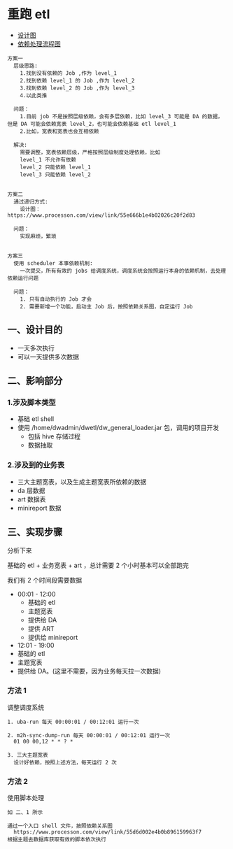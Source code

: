 # 重跑 etl

- [设计图](https://www.processon.com/view/link/55e5630ee4b02026c208a46b)
- [依赖处理流程图](https://www.processon.com/view/link/55e666b1e4b02026c20f2d83)

```
方案一
  层级思路:
    1.找到没有依赖的 Job ,作为 level_1
    2.找到依赖 level_1 的 Job ,作为 level_2
    3.找到依赖 level_2 的 Job ,作为 level_3
    4.以此类推

  问题：
    1.目前 job 不是按照层级依赖，会有多层依赖，比如 level_3 可能是 DA 的数据，但是 DA 可能会依赖宽表 level_2，也可能会依赖基础 etl level_1
    2.比如，宽表和宽表也会互相依赖

  解决:
    需要调整，宽表依赖层级，严格按照层级制度处理依赖，比如
    level_1 不允许有依赖
    level_2 只能依赖 level_1
    level_3 只能依赖 level_2


方案二
  通过递归方式:
    设计图：https://www.processon.com/view/link/55e666b1e4b02026c20f2d83

  问题：
    实现麻烦，繁琐


方案三
  使用 scheduler 本事依赖机制:
    一次提交，所有有效的 jobs 给调度系统，调度系统会按照运行本身的依赖机制，去处理依赖运行问题

  问题：
    1. 只有自动执行的 Job 才会
    2. 需要新增一个功能，启动主 Job 后，按照依赖关系图，自定运行 Job
```


## 一、设计目的

- 一天多次执行
- 可以一天提供多次数据


## 二、影响部分

### 1.涉及脚本类型

- 基础 etl shell
- 使用 /home/dwadmin/dwetl/dw_general_loader.jar 包，调用的项目开发
  - 包括 hive 存储过程
  - 数据抽取

### 2.涉及到的业务表

- 三大主题宽表，以及生成主题宽表所依赖的数据
- da 层数据
- art 数据表
- minireport 数据


## 三、实现步骤

分析下来

基础的 etl + 业务宽表 + art ，总计需要 2 个小时基本可以全部跑完

我们有 2 个时间段需要数据


- 00:01 - 12:00
  - 基础的 etl
  - 主题宽表
  - 提供给 DA
  - 提供 ART
  - 提供给 minireport
- 12:01 - 19:00
 - 基础的 etl
 - 主题宽表
 - 提供给 DA。(这里不需要，因为业务每天拉一次数据)


### 方法 1

调整调度系统

```
1. uba-run 每天 00:00:01 / 00:12:01 运行一次

2. m2h-sync-dump-run 每天 00:00:01 / 00:12:01 运行一次
  01 00 00,12 * * ? *

3. 三大主题宽表
  设计好依赖，按照上述方法，每天运行 2 次

```

### 方法 2

使用脚本处理

```
如 二、1 所示

通过一个入口 shell 文件，按照依赖关系图
  https://www.processon.com/view/link/55d6d002e4b0b896159963f7
根据主题去数据库获取有效的脚本依次执行

```
